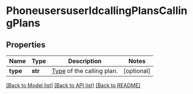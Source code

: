 # PhoneusersuserIdcallingPlansCallingPlans

## Properties
Name | Type | Description | Notes
------------ | ------------- | ------------- | -------------
**type** | **str** | [Type](https://marketplace.zoom.us/docs/api-reference/other-references/plans#zoom-phone-calling-plans) of the calling plan. | [optional] 

[[Back to Model list]](../README.md#documentation-for-models) [[Back to API list]](../README.md#documentation-for-api-endpoints) [[Back to README]](../README.md)

